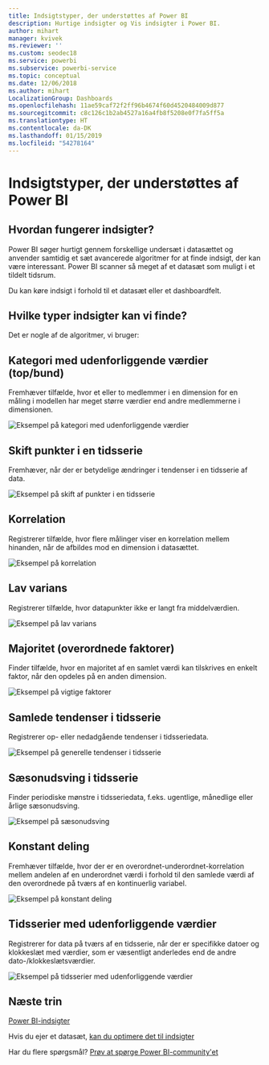 ```yaml
---
title: Indsigtstyper, der understøttes af Power BI
description: Hurtige indsigter og Vis indsigter i Power BI.
author: mihart
manager: kvivek
ms.reviewer: ''
ms.custom: seodec18
ms.service: powerbi
ms.subservice: powerbi-service
ms.topic: conceptual
ms.date: 12/06/2018
ms.author: mihart
LocalizationGroup: Dashboards
ms.openlocfilehash: 11ae59caf72f2ff96b4674f60d4520484009d877
ms.sourcegitcommit: c8c126c1b2ab4527a16a4fb8f5208e0f7fa5ff5a
ms.translationtype: HT
ms.contentlocale: da-DK
ms.lasthandoff: 01/15/2019
ms.locfileid: "54278164"
---
```

# <a name="types-of-insights-supported-by-power-bi"></a>Indsigtstyper, der understøttes af Power BI
## <a name="how-does-insights-work"></a>Hvordan fungerer indsigter?
Power BI søger hurtigt gennem forskellige undersæt i datasættet og anvender samtidig et sæt avancerede algoritmer for at finde indsigt, der kan være interessant. Power BI scanner så meget af et datasæt som muligt i et tildelt tidsrum.

Du kan køre indsigt i forhold til et datasæt eller et dashboardfelt.   

## <a name="what-types-of-insights-can-we-find"></a>Hvilke typer indsigter kan vi finde?
Det er nogle af de algoritmer, vi bruger:

## <a name="category-outliers-topbottom"></a>Kategori med udenforliggende værdier (top/bund)
Fremhæver tilfælde, hvor et eller to medlemmer i en dimension for en måling i modellen har meget større værdier end andre medlemmerne i dimensionen.  

![Eksempel på kategori med udenforliggende værdier](./media/end-user-insight-types/pbi_auto_insight_types_category_outliers.png)

## <a name="change-points-in-a-time-series"></a>Skift punkter i en tidsserie
Fremhæver, når der er betydelige ændringer i tendenser i en tidsserie af data.

![Eksempel på skift af punkter i en tidsserie](./media/end-user-insight-types/pbi_auto_insight_types_changepoint.png)

## <a name="correlation"></a>Korrelation
Registrerer tilfælde, hvor flere målinger viser en korrelation mellem hinanden, når de afbildes mod en dimension i datasættet.

![Eksempel på korrelation](./media/end-user-insight-types/pbi_auto_insight_types_correlation.png)

## <a name="low-variance"></a>Lav varians
Registrerer tilfælde, hvor datapunkter ikke er langt fra middelværdien.

![Eksempel på lav varians](./media/end-user-insight-types/power-bi-low-variance.png)

## <a name="majority-major-factors"></a>Majoritet (overordnede faktorer)
Finder tilfælde, hvor en majoritet af en samlet værdi kan tilskrives en enkelt faktor, når den opdeles på en anden dimension.  

![Eksempel på vigtige faktorer](./media/end-user-insight-types/pbi_auto_insight_types_majority.png)

## <a name="overall-trends-in-time-series"></a>Samlede tendenser i tidsserie
Registrerer op- eller nedadgående tendenser i tidsseriedata.

![Eksempel på generelle tendenser i tidsserie](./media/end-user-insight-types/pbi_auto_insight_types_trend.png)

## <a name="seasonality-in-time-series"></a>Sæsonudsving i tidsserie
Finder periodiske mønstre i tidsseriedata, f.eks. ugentlige, månedlige eller årlige sæsonudsving.

![Eksempel på sæsonudsving](./media/end-user-insight-types/pbi_auto_insight_types_seasonality_new.png)

## <a name="steady-share"></a>Konstant deling
Fremhæver tilfælde, hvor der er en overordnet-underordnet-korrelation mellem andelen af en underordnet værdi i forhold til den samlede værdi af den overordnede på tværs af en kontinuerlig variabel.

![Eksempel på konstant deling](./media/end-user-insight-types/pbi_auto_insight_types_steadyshare.png)

## <a name="time-series-outliers"></a>Tidsserier med udenforliggende værdier
Registrerer for data på tværs af en tidsserie, når der er specifikke datoer og klokkeslæt med værdier, som er væsentligt anderledes end de andre dato-/klokkeslætsværdier.

![Eksempel på tidsserier med udenforliggende værdier](./media/end-user-insight-types/pbi_auto_insight_types_time_series_outliers.png)

## <a name="next-steps"></a>Næste trin
[Power BI-indsigter](end-user-insights.md)

Hvis du ejer et datasæt, [kan du optimere det til indsigter](../service-insights-optimize.md)

Har du flere spørgsmål? [Prøv at spørge Power BI-community'et](http://community.powerbi.com/)

